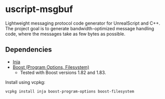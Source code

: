 # uscript-msgbuf

Lightweight messaging protocol code generator for UnrealScript and C++.
The project goal is to generate bandwidth-optimized message handling code,
where the messages take as few bytes as possible.

## Dependencies

- [Inja](https://github.com/pantor/inja)
- [Boost (Program Options, Filesystem)](https://www.boost.org/)
    - Tested with Boost versions 1.82 and 1.83.

Install using vcpkg:

```shell
vcpkg install inja boost-program-options boost-filesystem
```
